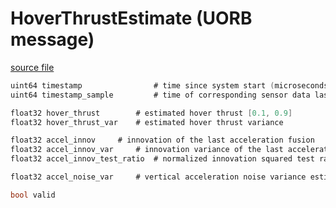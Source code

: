 # HoverThrustEstimate (UORB message)



[source file](https://github.com/PX4/PX4-Autopilot/blob/release/1.14/msg/HoverThrustEstimate.msg)

```c
uint64 timestamp                # time since system start (microseconds)
uint64 timestamp_sample         # time of corresponding sensor data last used for this estimate

float32 hover_thrust		# estimated hover thrust [0.1, 0.9]
float32 hover_thrust_var	# estimated hover thrust variance

float32 accel_innov		# innovation of the last acceleration fusion
float32 accel_innov_var		# innovation variance of the last acceleration fusion
float32 accel_innov_test_ratio	# normalized innovation squared test ratio

float32 accel_noise_var		# vertical acceleration noise variance estimated form innovation residual

bool valid

```
